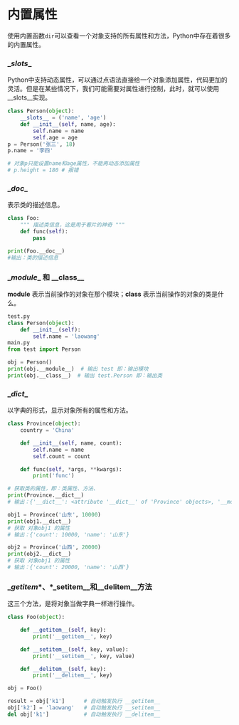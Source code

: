 # 内置属性



使用内置函数`dir`可以查看一个对象支持的所有属性和方法，Python中存在着很多的内置属性。

### \__slots__

Python中支持动态属性，可以通过点语法直接给一个对象添加属性，代码更加的灵活。但是在某些情况下，我们可能需要对属性进行控制，此时，就可以使用\__slots__实现。

```python
class Person(object):
    __slots__ = ('name', 'age')
    def __init__(self, name, age):
        self.name = name
        self.age = age
p = Person('张三', 18)
p.name = '李四'

# 对象p只能设置name和age属性，不能再动态添加属性
# p.height = 180 # 报错
```



### \__doc__

表示类的描述信息。

```python
class Foo:
    """ 描述类信息，这是用于看片的神奇 """
    def func(self):
        pass

print(Foo.__doc__)
#输出：类的描述信息
```



###  \__module__ 和 \_\_class\_\_

__module__ 表示当前操作的对象在那个模块；__class__ 表示当前操作的对象的类是什么。

```python
test.py
class Person(object):
    def __init__(self):
        self.name = 'laowang'
main.py
from test import Person

obj = Person()
print(obj.__module__)  # 输出 test 即：输出模块
print(obj.__class__)  # 输出 test.Person 即：输出类
```



### \__dict__

以字典的形式，显示对象所有的属性和方法。

```python
class Province(object):
    country = 'China'

    def __init__(self, name, count):
        self.name = name
        self.count = count

    def func(self, *args, **kwargs):
        print('func')

# 获取类的属性，即：类属性、方法、
print(Province.__dict__)
# 输出：{'__dict__': <attribute '__dict__' of 'Province' objects>, '__module__': '__main__', 'country': 'China', '__doc__': None, '__weakref__': <attribute '__weakref__' of 'Province' objects>, 'func': <function Province.func at 0x101897950>, '__init__': <function Province.__init__ at 0x1018978c8>}

obj1 = Province('山东', 10000)
print(obj1.__dict__)
# 获取 对象obj1 的属性
# 输出：{'count': 10000, 'name': '山东'}

obj2 = Province('山西', 20000)
print(obj2.__dict__)
# 获取 对象obj1 的属性
# 输出：{'count': 20000, 'name': '山西'}
```



### __getitem_*、\*_setitem__和__delitem__方法

这三个方法，是将对象当做字典一样进行操作。

```python
class Foo(object):

    def __getitem__(self, key):
        print('__getitem__', key)

    def __setitem__(self, key, value):
        print('__setitem__', key, value)

    def __delitem__(self, key):
        print('__delitem__', key)

obj = Foo()

result = obj['k1']      # 自动触发执行 __getitem__
obj['k2'] = 'laowang'   # 自动触发执行 __setitem__
del obj['k1']           # 自动触发执行 __delitem__
```



